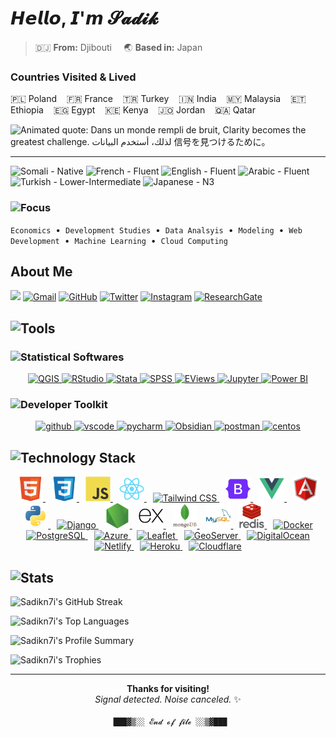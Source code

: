 # 𝙃𝙚𝙡𝙡𝙤, 𝙄'𝙢 𝓢𝓪𝓭𝓲𝓴

> 🇩🇯 **From:** Djibouti &nbsp;&nbsp;&nbsp; 🌏 **Based in:** Japan  
### Countries Visited & Lived
🇵🇱 Poland &nbsp;&nbsp; 🇫🇷 France &nbsp;&nbsp; 🇹🇷 Turkey &nbsp;&nbsp; 🇮🇳 India &nbsp;&nbsp; 🇲🇾 Malaysia &nbsp;&nbsp; 🇪🇹 Ethiopia &nbsp;&nbsp; 🇪🇬 Egypt &nbsp;&nbsp; 🇰🇪 Kenya &nbsp;&nbsp; 🇯🇴 Jordan &nbsp;&nbsp; 🇶🇦 Qatar




<img src="https://readme-typing-svg.demolab.com?font=Fira+Code&weight=500&pause=250&color=58A6FF&width=600&height=120&lines=Dans+un+monde+rempli+de+bruit,;Clarity+becomes+the+greatest+challenge.;%D9%84%D8%B0%D9%84%D9%83%D8%8C+%D8%A3%D8%B3%D8%AA%D8%AE%D8%AF%D9%85+%D8%A7%D9%84%D8%A8%D9%8A%D8%A7%D9%86%D8%A7%D8%AA;%E4%BF%A1%E5%8F%B7%E3%82%92%E8%A6%8B%E3%81%A4%E3%81%91%E3%82%8B%E3%81%9F%E3%82%81%E3%81%AB%E3%80%82&multiline=true" alt="Animated quote: Dans un monde rempli de bruit, Clarity becomes the greatest challenge. لذلك، أستخدم البيانات 信号を見つけるために。" style="max-width: 100%;" />

---
<img src="https://img.shields.io/badge/Somali-Native-0070A0?style=for-the-badge&logo=somalia" alt="Somali - Native"/> <img src="https://img.shields.io/badge/French-Fluent-0055A4?style=for-the-badge&logo=france" alt="French - Fluent"/> <img src="https://img.shields.io/badge/English-Fluent-00247D?style=for-the-badge&logo=united-kingdom" alt="English - Fluent"/> <img src="https://img.shields.io/badge/Arabic-Fluent-007A3D?style=for-the-badge&logo=saudi-arabia" alt="Arabic - Fluent"/> <img src="https://img.shields.io/badge/Turkish-Lower--Intermediate-E30A17?style=for-the-badge&logo=turkey" alt="Turkish - Lower-Intermediate"/> <img src="https://img.shields.io/badge/Japanese-N3-BC002D?style=for-the-badge&logo=japan" alt="Japanese - N3"/>


### ![Focus](https://img.shields.io/badge/-Focus-FFD700?style=for-the-badge&labelColor=000000)
`Economics` &nbsp;•&nbsp; `Development Studies` &nbsp;•&nbsp; `Data Analsyis` &nbsp;•&nbsp; `Modeling` &nbsp;•&nbsp; `Web Development` &nbsp;•&nbsp; `Machine Learning` &nbsp;•&nbsp; `Cloud Computing`
 
## About Me

[![](https://visitor-badge.laobi.icu/badge?page_id=Sadikn7i.Sadikn7i)](https://visitor-badge.laobi.icu/badge?page_id=Sadikn7i.Sadikn7i)
[![Gmail](https://img.shields.io/badge/-Gmail-c14438?style=flat&logo=Gmail&logoColor=white)](mailto:sadikaden1999@gmail.com)
[![GitHub](https://img.shields.io/github/followers/Sadikn7i?style=social)](https://github.com/Sadikn7i?tab=followers)
[![Twitter](https://img.shields.io/badge/-Twitter-000000?style=flat&logo=x&logoColor=white)](https://x.com/sadikadendirir)
  [![Instagram](https://img.shields.io/badge/-Instagram-E4405F?style=flat&logo=instagram&logoColor=white)](https://www.instagram.com/sadiq_n7i/)
  [![ResearchGate](https://img.shields.io/badge/-ResearchGate-00CCBB?style=flat&logo=researchgate&logoColor=white)](https://www.researchgate.net/profile/Sadik-Dirir-2)
  

## ![Tools](https://img.shields.io/badge/-Tools%20&%20Tech%20Stack-FFD700?style=for-the-badge&labelColor=000000)


### ![Statistical Softwares](https://img.shields.io/badge/-Statistical%20Softwares-4B0082?style=for-the-badge&labelColor=0D1117)


<p align="center">
  <a href="https://www.qgis.org/" target="_blank" rel="noreferrer"> 
    <img src="https://img.shields.io/badge/QGIS-589632?style=for-the-badge&logo=qgis&logoColor=white" alt="QGIS"/> 
  </a>
  <a href="https://posit.co/products/open-source/rstudio/" target="_blank" rel="noreferrer"> 
    <img src="https://img.shields.io/badge/RStudio-75AADB?style=for-the-badge&logo=rstudio&logoColor=white" alt="RStudio"/> 
  </a>
  <a href="https://www.stata.com/" target="_blank" rel="noreferrer"> 
    <img src="https://img.shields.io/badge/Stata-1A5F91?style=for-the-badge&logo=stata&logoColor=white" alt="Stata"/> 
  </a>
  <a href="https://www.spss-tutorials.com/" target="_blank" rel="noreferrer"> 
    <img src="https://img.shields.io/badge/SPSS-CC292F?style=for-the-badge&logo=ibm%20spss&logoColor=white" alt="SPSS"/> 
  </a>
  <a href="https://www.eviews.com/" target="_blank" rel="noreferrer"> 
    <img src="https://img.shields.io/badge/EViews-0D47A1?style=for-the-badge&logoColor=white" alt="EViews"/> 
  </a>
  <a href="https://jupyter.org/" target="_blank" rel="noreferrer">
    <img src="https://img.shields.io/badge/Jupyter-F37626?style=for-the-badge&logo=jupyter&logoColor=white" alt="Jupyter"/>
  </a>
  <a href="https://powerbi.microsoft.com/" target="_blank" rel="noreferrer"> 
   <img src="https://img.shields.io/badge/Power%20BI-F2C811?style=for-the-badge&logo=powerbi&logoColor=black" alt="Power BI"/> 
 </a>
</p>

### ![Developer Toolkit](https://img.shields.io/badge/-Developer%20Toolkit-4B0082?style=for-the-badge&labelColor=0D1117)
<p align="center">
  <a href="https://github.com" target="_blank" rel="noreferrer"> 
    <img src="https://cdn.jsdelivr.net/gh/devicons/devicon/icons/github/github-original.svg" alt="github" width="40" height="40"/> 
  </a> 
  <a href="https://code.visualstudio.com/" target="_blank" rel="noreferrer"> 
    <img src="https://cdn.jsdelivr.net/gh/devicons/devicon/icons/vscode/vscode-original.svg" alt="vscode" width="40" height="40"/> 
  </a>
  <a href="https://www.pycharm.com/" target="_blank" rel="noreferrer"> 
    <img src="https://cdn.jsdelivr.net/gh/devicons/devicon/icons/pycharm/pycharm-original.svg" alt="pycharm" width="40" height="40"/> 
  </a>
  <a href="https://obsidian.md/" target="_blank" rel="noreferrer"> 
    <img src="https://obsidian.md/favicon.ico" alt="Obsidian" width="40" height="40"/> 
  </a>
  <a href="https://postman.com" target="_blank" rel="noreferrer"> 
    <img src="https://www.vectorlogo.zone/logos/getpostman/getpostman-icon.svg" alt="postman" width="40" height="40"/> 
  </a> 
  <a href="https://www.centos.org/" target="_blank" rel="noreferrer"> 
    <img src="https://cdn.jsdelivr.net/gh/devicons/devicon/icons/centos/centos-original.svg" alt="centos" width="40" height="40"/> 
  </a>
</p>

## ![Technology Stack](https://img.shields.io/badge/-Technology%20Stack-4B0082?style=for-the-badge&labelColor=0D1117)

<div style="text-align: center;">
  <!-- HTML -->
  <a href="https://www.w3.org/html/" target="_blank" rel="noreferrer" style="margin: 5px;">
    <img src="https://raw.githubusercontent.com/devicons/devicon/master/icons/html5/html5-original.svg" alt="HTML5" width="40" height="40"/>
  </a>

  <!-- CSS -->
  <a href="https://www.w3.org/Style/CSS/" target="_blank" rel="noreferrer" style="margin: 5px;">
    <img src="https://raw.githubusercontent.com/devicons/devicon/master/icons/css3/css3-original.svg" alt="CSS3" width="40" height="40"/>
  </a>

  <!-- JavaScript -->
  <a href="https://developer.mozilla.org/en-US/docs/Web/JavaScript" target="_blank" rel="noreferrer" style="margin: 5px;">
    <img src="https://raw.githubusercontent.com/devicons/devicon/master/icons/javascript/javascript-original.svg" alt="JavaScript" width="40" height="40"/>
  </a>

  <!-- React -->
  <a href="https://reactjs.org/" target="_blank" rel="noreferrer" style="margin: 5px;">
    <img src="https://raw.githubusercontent.com/devicons/devicon/master/icons/react/react-original.svg" alt="React" width="40" height="40"/>
  </a>

  <!-- Tailwind CSS -->
  <a href="https://tailwindcss.com/" target="_blank" rel="noreferrer" style="margin: 5px;">
    <img src="https://www.vectorlogo.zone/logos/tailwindcss/tailwindcss-icon.svg" alt="Tailwind CSS" width="40" height="40"/>
  </a>

  <!-- Bootstrap -->
  <a href="https://getbootstrap.com/" target="_blank" rel="noreferrer" style="margin: 5px;">
    <img src="https://raw.githubusercontent.com/devicons/devicon/master/icons/bootstrap/bootstrap-plain.svg" alt="Bootstrap" width="40" height="40"/>
  </a>

  <!-- Vue.js -->
  <a href="https://vuejs.org/" target="_blank" rel="noreferrer" style="margin: 5px;">
    <img src="https://raw.githubusercontent.com/devicons/devicon/master/icons/vuejs/vuejs-original.svg" alt="Vue.js" width="40" height="40"/>
  </a>

  <!-- Angular -->
  <a href="https://angular.io/" target="_blank" rel="noreferrer" style="margin: 5px;">
    <img src="https://raw.githubusercontent.com/devicons/devicon/master/icons/angularjs/angularjs-original.svg" alt="Angular" width="40" height="40"/>
  </a>
  <!-- Python -->
  <a href="https://www.python.org/" target="_blank" rel="noreferrer" style="margin: 5px;">
    <img src="https://raw.githubusercontent.com/devicons/devicon/master/icons/python/python-original.svg" alt="Python" width="40" height="40"/>
  </a>

  <!-- Django -->
  <a href="https://www.djangoproject.com/" target="_blank" rel="noreferrer" style="margin: 5px;">
    <img src="https://cdn.worldvectorlogo.com/logos/django.svg" alt="Django" width="40" height="40"/>
  </a>

  <!-- Node.js -->
  <a href="https://nodejs.org/" target="_blank" rel="noreferrer" style="margin: 5px;">
    <img src="https://raw.githubusercontent.com/devicons/devicon/master/icons/nodejs/nodejs-original.svg" alt="Node.js" width="40" height="40"/>
  </a>

  <!-- Express.js -->
  <a href="https://expressjs.com/" target="_blank" rel="noreferrer" style="margin: 5px;">
    <img src="https://raw.githubusercontent.com/devicons/devicon/master/icons/express/express-original.svg" alt="Express.js" width="40" height="40"/>
  </a>

  <!-- MongoDB -->
  <a href="https://www.mongodb.com/" target="_blank" rel="noreferrer" style="margin: 5px;">
    <img src="https://raw.githubusercontent.com/devicons/devicon/master/icons/mongodb/mongodb-original-wordmark.svg" alt="MongoDB" width="40" height="40"/>
  </a>

  <!-- MySQL -->
  <a href="https://www.mysql.com/" target="_blank" rel="noreferrer" style="margin: 5px;">
    <img src="https://raw.githubusercontent.com/devicons/devicon/master/icons/mysql/mysql-original-wordmark.svg" alt="MySQL" width="40" height="40"/>
  </a>

  <!-- Redis -->
  <a href="https://redis.io/" target="_blank" rel="noreferrer" style="margin: 5px;">
    <img src="https://raw.githubusercontent.com/devicons/devicon/master/icons/redis/redis-original-wordmark.svg" alt="Redis" width="40" height="40"/>
  </a>

 
  <!-- Docker (cloud-native tool) -->
  <a href="https://www.docker.com/" target="_blank" rel="noreferrer" style="margin: 5px;">
    <img src="https://cdn.jsdelivr.net/gh/devicons/devicon/icons/docker/docker-original.svg" alt="Docker" width="40" height="40"/>
  </a>
    <!-- PostgreSQL -->
  <a href="https://www.postgresql.org/" target="_blank" rel="noreferrer" style="margin: 5px;">
    <img src="https://cdn.jsdelivr.net/gh/devicons/devicon/icons/postgresql/postgresql-original.svg" alt="PostgreSQL" width="40" height="40"/>
  </a>


   <!-- Microsoft Azure -->
  <a href="https://azure.microsoft.com/" target="_blank" rel="noreferrer" style="margin: 5px;">
    <img src="https://www.vectorlogo.zone/logos/microsoft_azure/microsoft_azure-icon.svg" alt="Azure" width="40" height="40"/>
  </a>

  <!-- Leaflet -->
  <a href="https://leafletjs.com/" target="_blank" rel="noreferrer" style="margin: 5px;">
    <img src="https://leafletjs.com/docs/images/logo.png" alt="Leaflet" width="40" height="40"/>
  </a>

  <!-- GeoServer -->
  <a href="http://geoserver.org/" target="_blank" rel="noreferrer" style="margin: 5px;">
    <img src="https://geoserver.org/img/geoserver-logo.png" alt="GeoServer" width="40" height="40"/>
  </a>

  <!-- DigitalOcean -->
  <a href="https://www.digitalocean.com/" target="_blank" rel="noreferrer" style="margin: 5px;">
    <img src="https://www.vectorlogo.zone/logos/digitalocean/digitalocean-icon.svg" alt="DigitalOcean" width="40" height="40"/>
  </a>

  <!-- Netlify -->
  <a href="https://www.netlify.com/" target="_blank" rel="noreferrer" style="margin: 5px;">
    <img src="https://www.vectorlogo.zone/logos/netlify/netlify-icon.svg" alt="Netlify" width="40" height="40"/>
  </a>

  <!-- Heroku -->
  <a href="https://www.heroku.com/" target="_blank" rel="noreferrer" style="margin: 5px;">
    <img src="https://www.vectorlogo.zone/logos/heroku/heroku-icon.svg" alt="Heroku" width="40" height="40"/>
  </a>

  <!-- Cloudflare -->
  <a href="https://www.cloudflare.com/" target="_blank" rel="noreferrer" style="margin: 5px;">
    <img src="https://www.vectorlogo.zone/logos/cloudflare/cloudflare-icon.svg" alt="Cloudflare" width="40" height="40"/>
  </a>
</div>



## ![Stats](https://img.shields.io/badge/-Stats-FFD700?style=for-the-badge&labelColor=000000)



![Sadikn7i's GitHub Streak](https://github-readme-streak-stats.herokuapp.com/?user=Sadikn7i&theme=merko&hide_border=false)

![Sadikn7i's Top Languages](https://github-readme-stats.vercel.app/api/top-langs/?username=Sadikn7i&layout=compact&hide_border=true&include_all_commits=true&count_private=true&title_color=9f5fde&text_color=EFEFEF&icon_color=9f5fde&bg_color=0d1117,22074d,9f5fde)

![Sadikn7i's Profile Summary](https://github-profile-summary-cards.vercel.app/api/cards/profile-details?username=Sadikn7i&theme=solarized_dark)

![Sadikn7i's Trophies](https://github-profile-trophy.vercel.app/?username=Sadikn7i&theme=onedark&no-frame=true&no-bg=true&margin-w=4)

---

<p align="center">
  <b>Thanks for visiting!</b>  <br>
  <i>Signal detected. Noise canceled.</i> ✨<br><br>
  <code> ███▓▒░░ 𝓔𝓷𝓭 𝓸𝓯 𝓯𝓲𝓵𝓮 ░░▒▓███</code>
</p>
